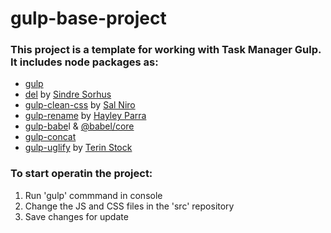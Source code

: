 # gulp-base-project
### This project is a template for working with Task Manager Gulp. It includes node packages as:
 - [gulp](https://gulpjs.com/)
 - [del](https://www.npmjs.com/package/del) by [Sindre Sorhus](https://github.com/sindresorhus)
 - [gulp-clean-css](https://www.npmjs.com/package/gulp-clean-css) by [Sal Niro](https://github.com/scniro)
 - [gulp-rename](https://www.npmjs.com/package/gulp-rename) by [Hayley Parra](https://github.com/hparra)
 - [gulp-babe](https://www.npmjs.com/package/gulp-babel)l & [@babel/core](https://www.npmjs.com/package/@babel/core)
 - [gulp-concat](https://www.npmjs.com/package/gulp-concat)
 - [gulp-uglify](https://www.npmjs.com/package/gulp-uglify) by [Terin Stock](https://github.com/terinjokes) 
 ### To start operatin the project:
 1. Run 'gulp' commmand in console
 2. Change the JS and CSS files in the 'src' repository
 3. Save changes for update 